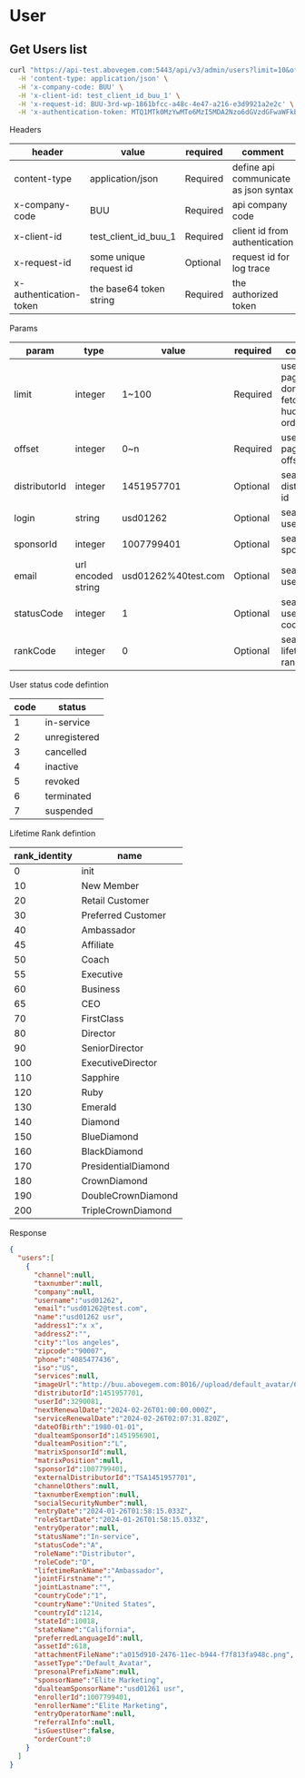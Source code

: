 # User

## Get Users list

```bash
curl "https://api-test.abovegem.com:5443/api/v3/admin/users?limit=10&offset=0" \
  -H 'content-type: application/json' \
  -H 'x-company-code: BUU' \
  -H 'x-client-id: test_client_id_buu_1' \
  -H 'x-request-id: BUU-3rd-wp-1861bfcc-a48c-4e47-a216-e3d9921a2e2c' \
  -H 'x-authentication-token: MTQ1MTk0MzYwMTo6MzI5MDA2Nzo6dGVzdGFwaWFkbWluOjpzb21lLXRlc3QtZGV2aWNlLXV1aWQtaGVyZTo6MTcwNjI3NjQyMjAyOTo6dGVzdF9jbGllbnRfaWRfYnV1XzE6OkJVVTo6TTo6REdvekJuNXdPUU9MSTRQTmt0K1JEaUIxdXc4UGREZVJzblovSGh0ejdYaz0'
```

Headers

| header                 | value                   | required | comment                               |
| ---------------------- | ----------------------- | -------- | ------------------------------------- |
| content-type           | application/json        | Required | define api communicate as json syntax |
| x-company-code         | BUU                     | Required | api company code                      |
| x-client-id            | test_client_id_buu_1    | Required | client id from authentication         |
| x-request-id           | some unique request id  | Optional | request id for log trace              |
| x-authentication-token | the base64 token string | Required | the authorized token                  |

Params

| param         | type               | value               | required | comment                                               |
| ------------- | ------------------ | ------------------- | -------- | ----------------------------------------------------- |
| limit         | integer            | 1~100               | Required | used for pagenation. donot try to fetch hudge orders! |
| offset        | integer            | 0~n                 | Required | used for pagenation offset                            |
| distributorId | integer            | 1451957701          | Optional | search by distributor id                              |
| login         | string             | usd01262            | Optional | search by users login                                 |
| sponsorId     | integer            | 1007799401          | Optional | search by sponsor id                                  |
| email         | url encoded string | usd01262%40test.com | Optional | search by users email                                 |
| statusCode    | integer            | 1                   | Optional | search by user status code                            |
| rankCode      | integer            | 0                   | Optional | search by lifetime rank code                          |

User status code defintion

| code | status       |
| ---- | ------------ |
| 1    | in-service   |
| 2    | unregistered |
| 3    | cancelled    |
| 4    | inactive     |
| 5    | revoked      |
| 6    | terminated   |
| 7    | suspended    |

Lifetime Rank defintion

| rank_identity | name                |
| ------------- | ------------------- |
| 0             | init                |
| 10            | New Member          |
| 20            | Retail Customer     |
| 30            | Preferred Customer  |
| 40            | Ambassador          |
| 45            | Affiliate           |
| 50            | Coach               |
| 55            | Executive           |
| 60            | Business            |
| 65            | CEO                 |
| 70            | FirstClass          |
| 80            | Director            |
| 90            | SeniorDirector      |
| 100           | ExecutiveDirector   |
| 110           | Sapphire            |
| 120           | Ruby                |
| 130           | Emerald             |
| 140           | Diamond             |
| 150           | BlueDiamond         |
| 160           | BlackDiamond        |
| 170           | PresidentialDiamond |
| 180           | CrownDiamond        |
| 190           | DoubleCrownDiamond  |
| 200           | TripleCrownDiamond  |

Response

```json
{
  "users":[
    {
      "channel":null,
      "taxnumber":null,
      "company":null,
      "username":"usd01262",
      "email":"usd01262@test.com",
      "name":"usd01262 usr",
      "address1":"x x",
      "address2":"",
      "city":"los angeles",
      "zipcode":"90007",
      "phone":"4085477436",
      "iso":"US",
      "services":null,
      "imageUrl":"http://buu.abovegem.com:8016//upload/default_avatar/618/a015d910-2476-11ec-b944-f7f813fa948c.png",
      "distributorId":1451957701,
      "userId":3290081,
      "nextRenewalDate":"2024-02-26T01:00:00.000Z",
      "serviceRenewalDate":"2024-02-26T02:07:31.820Z",
      "dateOfBirth":"1980-01-01",
      "dualteamSponsorId":1451956901,
      "dualteamPosition":"L",
      "matrixSponsorId":null,
      "matrixPosition":null,
      "sponsorId":1007799401,
      "externalDistributorId":"TSA1451957701",
      "channelOthers":null,
      "taxnumberExemption":null,
      "socialSecurityNumber":null,
      "entryDate":"2024-01-26T01:58:15.033Z",
      "roleStartDate":"2024-01-26T01:58:15.033Z",
      "entryOperator":null,
      "statusName":"In-service",
      "statusCode":"A",
      "roleName":"Distributor",
      "roleCode":"D",
      "lifetimeRankName":"Ambassador",
      "jointFirstname":"",
      "jointLastname":"",
      "countryCode":"1",
      "countryName":"United States",
      "countryId":1214,
      "stateId":10018,
      "stateName":"California",
      "preferredLanguageId":null,
      "assetId":618,
      "attachmentFileName":"a015d910-2476-11ec-b944-f7f813fa948c.png",
      "assetType":"Default_Avatar",
      "presonalPrefixName":null,
      "sponsorName":"Elite Marketing",
      "dualteamSponsorName":"usd01261 usr",
      "enrollerId":1007799401,
      "enrollerName":"Elite Marketing",
      "entryOperatorName":null,
      "referralInfo":null,
      "isGuestUser":false,
      "orderCount":0
    }
  ]
}

```

